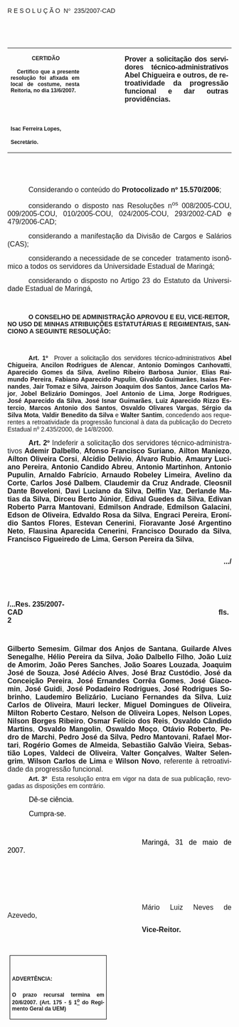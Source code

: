 <body lang=PT-BR link=blue vlink=purple style='tab-interval:35.3pt'>

<div class=Section1>

<p class=MsoTitle><span style='font-family:Arial;mso-bidi-font-family:"Times New Roman"'>R
E S O L U Ç Ã O<span style='mso-spacerun:yes'>  </span>N</span><span
style='font-family:Symbol;mso-ascii-font-family:Arial;mso-hansi-font-family:
Arial;mso-char-type:symbol;mso-symbol-font-family:Symbol'><span
style='mso-char-type:symbol;mso-symbol-font-family:Symbol'>°</span></span><span
style='font-family:Arial;mso-bidi-font-family:"Times New Roman"'><span
style='mso-spacerun:yes'>  </span>235/2007-CAD<o:p></o:p></span></p>

<p class=BodyText21><span style='font-size:10.0pt;font-family:Arial;mso-bidi-font-family:
"Times New Roman"'><o:p>&nbsp;</o:p></span></p>

<p class=BodyText21><span style='font-size:10.0pt;font-family:Arial;mso-bidi-font-family:
"Times New Roman"'><o:p>&nbsp;</o:p></span></p>

<table class=MsoNormalTable border=0 cellspacing=0 cellpadding=0
 style='border-collapse:collapse;mso-padding-alt:0cm 5.4pt 0cm 5.4pt'>
 <tr style='mso-yfti-irow:0;mso-yfti-firstrow:yes;mso-yfti-lastrow:yes'>
  <td width=196 valign=top style='width:147.15pt;padding:0cm 5.4pt 0cm 5.4pt'>
  <p class=MsoNormal align=center style='text-align:center'><b
  style='mso-bidi-font-weight:normal'><span style='font-size:9.0pt;mso-bidi-font-size:
  10.0pt;font-family:Arial;mso-bidi-font-family:"Times New Roman"'><span
  style='mso-spacerun:yes'> </span>CERTIDÃO<o:p></o:p></span></b></p>
  <p class=MsoNormal style='text-align:justify'><b style='mso-bidi-font-weight:
  normal'><span style='font-size:9.0pt;mso-bidi-font-size:10.0pt;font-family:
  Arial;mso-bidi-font-family:"Times New Roman"'><span
  style='mso-spacerun:yes'>   </span>Certifico que a presente resolução foi
  afixada em local de costume, nesta Reitoria, no dia 13/6/2007.<o:p></o:p></span></b></p>
  <p class=MsoNormal><b style='mso-bidi-font-weight:normal'><span
  style='font-size:8.0pt;font-family:Arial;mso-bidi-font-family:"Times New Roman"'><o:p>&nbsp;</o:p></span></b></p>
  <p class=MsoNormal><b style='mso-bidi-font-weight:normal'><span
  style='font-size:8.0pt;font-family:Arial;mso-bidi-font-family:"Times New Roman"'><o:p>&nbsp;</o:p></span></b></p>
  <p class=MsoNormal><b style='mso-bidi-font-weight:normal'><span
  style='font-size:9.0pt;mso-bidi-font-size:10.0pt;font-family:Arial;
  mso-bidi-font-family:"Times New Roman"'>Isac Ferreira Lopes,<o:p></o:p></span></b></p>
  <p class=MsoNormal><b style='mso-bidi-font-weight:normal'><span
  style='font-size:9.0pt;mso-bidi-font-size:10.0pt;font-family:Arial;
  mso-bidi-font-family:"Times New Roman"'>Secretário.<o:p></o:p></span></b></p>
  </td>
  <td width=104 valign=top style='width:78.0pt;padding:0cm 5.4pt 0cm 5.4pt'>
  <p class=MsoNormal style='margin-right:-5.4pt'><b><span style='font-size:
  12.0pt;mso-bidi-font-size:10.0pt;font-family:Arial;mso-bidi-font-family:"Times New Roman"'><o:p>&nbsp;</o:p></span></b></p>
  </td>
  <td width=312 valign=top style='width:233.85pt;padding:0cm 5.4pt 0cm 5.4pt'>
  <p class=MsoNormal style='text-align:justify'><b style='mso-bidi-font-weight:
  normal'><span style='font-size:12.0pt;font-family:Arial;letter-spacing:-.2pt'>Prover
  a solicitação dos servidores técnico-administrativos </span></b><b
  style='mso-bidi-font-weight:normal'><span style='font-size:12.0pt;font-family:
  Arial'>Abel Chigueira e outros, de retroatividade da progressão funcional e
  dar outras providências.</span></b><b><span style='font-size:12.0pt;
  font-family:Arial;mso-bidi-font-family:"Times New Roman"'><o:p></o:p></span></b></p>
  </td>
 </tr>
</table>

<p class=BodyText21><span style='font-size:10.0pt;font-family:Arial;mso-bidi-font-family:
"Times New Roman"'><o:p>&nbsp;</o:p></span></p>

<p class=BodyText21><span style='font-size:10.0pt;font-family:Arial;mso-bidi-font-family:
"Times New Roman"'><o:p>&nbsp;</o:p></span></p>

<p class=MsoNormal style='text-align:justify;text-indent:35.45pt'><span
style='font-size:12.0pt;mso-bidi-font-size:10.0pt;font-family:Arial;mso-bidi-font-family:
"Times New Roman"'>Considerando o conteúdo do <b style='mso-bidi-font-weight:
normal'>Protocolizado nº 15.570/2006</b>;<o:p></o:p></span></p>

<p class=MsoNormal style='text-align:justify;text-indent:35.45pt'><span
style='font-size:12.0pt;mso-bidi-font-size:10.0pt;font-family:Arial;mso-bidi-font-family:
"Times New Roman"'>considerando o disposto nas Resoluções n<sup>os</sup>
008/2005-COU, 009/2005-COU, 010/2005-COU, 024/2005-COU, 293/2002-CAD e
479/2006-CAD;<o:p></o:p></span></p>

<p class=MsoNormal style='text-align:justify;text-indent:35.45pt'><span
style='font-size:12.0pt;mso-bidi-font-size:10.0pt;font-family:Arial;mso-bidi-font-family:
"Times New Roman"'>considerando a manifestação da Divisão de Cargos e Salários
(CAS);<o:p></o:p></span></p>

<p class=MsoNormal style='text-align:justify;text-indent:35.45pt'><span
style='font-size:12.0pt;mso-bidi-font-size:10.0pt;font-family:Arial;mso-bidi-font-family:
"Times New Roman"'>considerando a necessidade de se conceder<span
style='mso-spacerun:yes'>  </span>tratamento isonômico a todos os servidores da
Universidade Estadual de Maringá;<o:p></o:p></span></p>

<p class=MsoNormal style='text-align:justify;text-indent:35.45pt'><span
style='font-size:12.0pt;font-family:Arial;mso-bidi-font-family:"Times New Roman"'>considerando
o disposto no Artigo 23 do Estatuto da Universidade Estadual de Maringá,<o:p></o:p></span></p>

<p class=MsoNormal style='text-align:justify;text-indent:35.45pt'><span
style='font-size:12.0pt;font-family:Arial;mso-bidi-font-family:"Times New Roman"'><o:p>&nbsp;</o:p></span></p>

<p class=MsoBodyTextIndent style='text-indent:35.45pt'><b style='mso-bidi-font-weight:
normal'><span style='font-family:Arial;mso-bidi-font-family:"Times New Roman"'>O
CONSELHO DE ADMINISTRAÇÃO APROVOU E EU, VICE-REITOR, NO USO DE MINHAS
ATRIBUIÇÕES ESTATUTÁRIAS E REGIMENTAIS, SANCIONO A SEGUINTE RESOLUÇÃO:</span><o:p></o:p></b></p>

<p class=BodyText21 style='mso-pagination:none'><span style='mso-bidi-font-size:
12.0pt;font-family:Arial;mso-bidi-font-family:"Times New Roman";layout-grid-mode:
line'><o:p>&nbsp;</o:p></span></p>

<p style='margin-top:0cm;margin-right:0cm;margin-bottom:6.0pt;margin-left:0cm;
text-align:justify;text-indent:35.45pt'><b style='mso-bidi-font-weight:normal'><span
style='font-family:Arial;mso-fareast-font-family:"Arial Unicode MS"'>Art.&nbsp;1º&nbsp;&nbsp;</span></b><span
style='font-family:Arial;letter-spacing:-.2pt'>Prover a solicitação dos
servidores técnico-administrativos </span><b style='mso-bidi-font-weight:normal'><span
style='font-family:Arial'>Abel Chigueira</span></b><span style='font-family:
Arial'>, <b style='mso-bidi-font-weight:normal'>Ancilon Rodrigues de Alencar</b>,
<b style='mso-bidi-font-weight:normal'>Antonio Domingos Canhovatti</b>, <b
style='mso-bidi-font-weight:normal'>Aparecido Gomes da Silva</b>, <b
style='mso-bidi-font-weight:normal'>Avelino Ribeiro Barbosa Junior</b>, <b
style='mso-bidi-font-weight:normal'>Elias Raimundo Pereira</b>, <b
style='mso-bidi-font-weight:normal'>Fabiano Aparecido Pupulin</b>, <b
style='mso-bidi-font-weight:normal'>Givaldo Guimarães</b>, <b style='mso-bidi-font-weight:
normal'>Isaias Fernandes</b>, <b style='mso-bidi-font-weight:normal'>Jair Tomaz
e Silva</b>, <b style='mso-bidi-font-weight:normal'>Jairson Joaquim dos Santos</b>,
<b style='mso-bidi-font-weight:normal'>Jance Carlos Major</b>, <b
style='mso-bidi-font-weight:normal'>Jobel Belizário Domingos</b>, <b
style='mso-bidi-font-weight:normal'>Joel Antonio de Lima</b>, <b
style='mso-bidi-font-weight:normal'>Jorge Rodrigues</b>, <b style='mso-bidi-font-weight:
normal'>José Aparecido da Silva</b>, <b style='mso-bidi-font-weight:normal'>José
Isnar Guimarães</b>, <b style='mso-bidi-font-weight:normal'>Luiz Aparecido
Rizzo Estercio</b>, <b style='mso-bidi-font-weight:normal'>Marcos Antonio dos
Santos</b>, <b style='mso-bidi-font-weight:normal'>Osvaldo Olivares Vargas</b>,
<b style='mso-bidi-font-weight:normal'>Sérgio da Silva Mota</b>, <b
style='mso-bidi-font-weight:normal'>Valdir Benedito da Silva</b> e <b
style='mso-bidi-font-weight:normal'>Walter Santim</b>, concedendo aos
requerentes a retroatividade da progressão funcional à data da publicação do
Decreto Estadual nº 2.435/2000, de 14/8/2000.<o:p></o:p></span></p>

<p class=MsoNormal style='margin-bottom:6.0pt;text-align:justify;text-indent:
35.45pt'><b style='mso-bidi-font-weight:normal'><span style='font-size:12.0pt;
font-family:Arial;mso-fareast-font-family:"Arial Unicode MS";mso-bidi-font-family:
"Times New Roman"'>Art.&nbsp;2º</span></b><b style='mso-bidi-font-weight:normal'><span
style='font-size:12.0pt;font-family:Arial'> </span></b><span style='font-size:
12.0pt;font-family:Arial;mso-fareast-font-family:"Arial Unicode MS";mso-bidi-font-family:
"Times New Roman"'>Indeferir a solicitação dos servidores
técnico-administrativos</span><b style='mso-bidi-font-weight:normal'><span
style='font-size:12.0pt;font-family:Arial'> Ademir Dalbello</span></b><span
style='font-size:12.0pt;font-family:Arial'>, <b style='mso-bidi-font-weight:
normal'>Afonso Francisco Suriano</b>, <b style='mso-bidi-font-weight:normal'>Ailton
Maniezo</b>, <b style='mso-bidi-font-weight:normal'>Aílton Oliveira Corsi</b>, <b
style='mso-bidi-font-weight:normal'>Alcídio Delívio</b>, <b style='mso-bidi-font-weight:
normal'>Álvaro Rubio</b>, <b style='mso-bidi-font-weight:normal'>Amaury Luciano
Pereira</b>, <b style='mso-bidi-font-weight:normal'>Antonio Candido Abreu</b>, <b
style='mso-bidi-font-weight:normal'>Antonio Martinhon</b>, <b style='mso-bidi-font-weight:
normal'>Antonio Pupulin</b>, <b style='mso-bidi-font-weight:normal'>Arnaldo
Fabrício</b>, <b style='mso-bidi-font-weight:normal'>Arnaudo Robeley Limeira</b>,
<b style='mso-bidi-font-weight:normal'>Avelino da Corte</b>, <b
style='mso-bidi-font-weight:normal'>Carlos José Dalbem</b>, <b
style='mso-bidi-font-weight:normal'>Claudemir da Cruz Andrade</b>, <b
style='mso-bidi-font-weight:normal'>Cleosnil Dante Boveloni</b>, <b
style='mso-bidi-font-weight:normal'>Davi Luciano da Silva</b>, <b
style='mso-bidi-font-weight:normal'>Delfin Vaz</b>, <b style='mso-bidi-font-weight:
normal'>Derlande Matias da Silva</b>, <b style='mso-bidi-font-weight:normal'>Dirceu
Berto Júnior</b>, <b style='mso-bidi-font-weight:normal'>Edival Guedes da Silva</b>,
<b style='mso-bidi-font-weight:normal'>Edivan Roberto Parra Mantovani</b>, <b
style='mso-bidi-font-weight:normal'>Edmilson Andrade</b>, <b style='mso-bidi-font-weight:
normal'>Edmilson Galacini</b>, <b style='mso-bidi-font-weight:normal'>Edson de
Oliveira</b>, <b style='mso-bidi-font-weight:normal'>Edvaldo Rosa da Silva</b>,
<b style='mso-bidi-font-weight:normal'>Engraci Pereira</b>, <b
style='mso-bidi-font-weight:normal'>Eronídio Santos Flores</b>, <b
style='mso-bidi-font-weight:normal'>Estevan Cenerini</b>, <b style='mso-bidi-font-weight:
normal'>Fioravante José Argentino Neto</b>, <b style='mso-bidi-font-weight:
normal'>Flausina Aparecida Cenerini</b>, <b style='mso-bidi-font-weight:normal'>Francisco
Dourado da Silva</b>, <b style='mso-bidi-font-weight:normal'>Francisco
Figueiredo de Lima</b>, <b style='mso-bidi-font-weight:normal'>Gerson Pereira
da Silva</b>, <br style='mso-special-character:line-break'>
<![if !supportLineBreakNewLine]><br style='mso-special-character:line-break'>
<![endif]><o:p></o:p></span></p>

<p class=MsoNormal align=right style='margin-bottom:6.0pt;text-align:right;
text-indent:35.45pt'><b style='mso-bidi-font-weight:normal'><span
style='font-size:12.0pt;font-family:Arial'>.../<o:p></o:p></span></b></p>

<span style='font-size:12.0pt;font-family:Arial;mso-fareast-font-family:"Times New Roman";
mso-ansi-language:PT-BR;mso-fareast-language:EN-US;mso-bidi-language:AR-SA'><br
clear=all style='mso-special-character:line-break;page-break-before:always'>
</span>

<p class=MsoNormal style='margin-bottom:6.0pt;text-align:justify;text-indent:
35.45pt'><span style='font-size:12.0pt;font-family:Arial'><o:p>&nbsp;</o:p></span></p>

<p class=MsoNormal style='margin-bottom:6.0pt'><b style='mso-bidi-font-weight:
normal'><span style='font-size:12.0pt;font-family:Arial'>/...Res. 235/2007-CAD<span
style='mso-tab-count:8'>                                                                                         </span><span
style='mso-spacerun:yes'>        </span><span
style='mso-spacerun:yes'>  </span>fls. 2<o:p></o:p></span></b></p>

<p class=MsoNormal style='margin-bottom:6.0pt;text-align:justify;text-indent:
35.45pt'><span style='font-size:12.0pt;font-family:Arial'><o:p>&nbsp;</o:p></span></p>

<p class=MsoNormal style='margin-bottom:3.0pt;text-align:justify'><b
style='mso-bidi-font-weight:normal'><span style='font-size:12.0pt;font-family:
Arial'>Gilberto Semesim</span></b><span style='font-size:12.0pt;font-family:
Arial'>, <b style='mso-bidi-font-weight:normal'>Gilmar dos Anjos de Santana</b>,
<b style='mso-bidi-font-weight:normal'>Guilarde Alves Senegalhe</b>, <b
style='mso-bidi-font-weight:normal'>Hélio Pereira da Silva</b>, <b
style='mso-bidi-font-weight:normal'>João Dalbello Filho</b>, <b
style='mso-bidi-font-weight:normal'>João Luiz de Amorim</b>, <b
style='mso-bidi-font-weight:normal'>João Peres Sanches</b>, <b
style='mso-bidi-font-weight:normal'>João Soares Louzada</b>, <b
style='mso-bidi-font-weight:normal'>Joaquim José de Souza</b>, <b
style='mso-bidi-font-weight:normal'>José Adécio Alves</b>, <b style='mso-bidi-font-weight:
normal'>José Braz Custódio</b>, <b style='mso-bidi-font-weight:normal'>José da
Conceição Pereira</b>, <b style='mso-bidi-font-weight:normal'>José Ernandes
Corrêa Gomes</b>, <b style='mso-bidi-font-weight:normal'>José Giacomin</b>, <b
style='mso-bidi-font-weight:normal'>José Guidi</b>, <b style='mso-bidi-font-weight:
normal'>José Podadeiro Rodrigues</b>, <b style='mso-bidi-font-weight:normal'>José
Rodrigues Sobrinho</b>, <b style='mso-bidi-font-weight:normal'>Laudemiro
Belizário</b>, <b style='mso-bidi-font-weight:normal'>Luciano Fernandes da
Silva</b>, <b style='mso-bidi-font-weight:normal'>Luiz Carlos de Oliveira</b>, <b
style='mso-bidi-font-weight:normal'>Mauri Iecker</b>, <b style='mso-bidi-font-weight:
normal'>Miguel Domingues de Oliveira</b>, <b style='mso-bidi-font-weight:normal'>Milton
Roberto Cestaro</b>, <b style='mso-bidi-font-weight:normal'>Nelson de Oliveira
Lopes</b>, <b style='mso-bidi-font-weight:normal'>Nelson Lopes</b>, <b
style='mso-bidi-font-weight:normal'>Nilson Borges Ribeiro</b>, <b
style='mso-bidi-font-weight:normal'>Osmar Felício dos Reis</b>, <b
style='mso-bidi-font-weight:normal'>Osvaldo Cândido Martins</b>, <b
style='mso-bidi-font-weight:normal'>Osvaldo Mangolin</b>, <b style='mso-bidi-font-weight:
normal'>Oswaldo Moço</b>, <b style='mso-bidi-font-weight:normal'>Otávio Roberto</b>,
<b style='mso-bidi-font-weight:normal'>Pedro de Marchi</b>, <b
style='mso-bidi-font-weight:normal'>Pedro José da Silva</b>, <b
style='mso-bidi-font-weight:normal'>Pedro Mantovani</b>, <b style='mso-bidi-font-weight:
normal'>Rafael Mortari</b>, <b style='mso-bidi-font-weight:normal'>Rogério
Gomes de Almeida</b>, <b style='mso-bidi-font-weight:normal'>Sebastião Galvão
Vieira</b>, <b style='mso-bidi-font-weight:normal'>Sebastião Lopes</b>, <b
style='mso-bidi-font-weight:normal'>Valdeci de Oliveira</b>, <b
style='mso-bidi-font-weight:normal'>Valter Gonçalves</b>, <b style='mso-bidi-font-weight:
normal'>Walter Selengrim</b>, <b style='mso-bidi-font-weight:normal'>Wilson
Carlos de Lima</b> e <b style='mso-bidi-font-weight:normal'>Wilson Novo</b>, referente
à retroatividade da progressão funcional.<o:p></o:p></span></p>

<p style='margin:0cm;margin-bottom:.0001pt;text-align:justify;text-indent:35.45pt'><b
style='mso-bidi-font-weight:normal'><span style='font-family:Arial;mso-fareast-font-family:
"Arial Unicode MS";mso-bidi-font-family:"Times New Roman"'>Art.&nbsp;3º&nbsp;&nbsp;</span></b><span
style='font-family:Arial;mso-bidi-font-family:"Times New Roman"'>Esta resolução
entra em vigor na data de sua publicação, revogadas as disposições em
contrário.</span><span style='font-family:Arial;mso-fareast-font-family:"Arial Unicode MS";
mso-bidi-font-family:"Times New Roman";letter-spacing:-.2pt'><o:p></o:p></span></p>

<p class=MsoNormal style='text-align:justify;text-indent:36.0pt;mso-pagination:
none'><span style='font-size:12.0pt;font-family:Arial;color:black'>Dê-se
ciência.<o:p></o:p></span></p>

<p class=MsoNormal style='text-align:justify;text-indent:36.0pt;mso-pagination:
none'><span style='font-size:12.0pt;font-family:Arial;color:black'>Cumpra-se.<o:p></o:p></span></p>

<p class=MsoNormal style='text-align:justify;text-indent:8.0cm'><span
style='font-size:12.0pt;font-family:Arial;color:black'><o:p>&nbsp;</o:p></span></p>

<p class=MsoNormal style='text-align:justify;text-indent:8.0cm'><span
style='font-size:12.0pt;font-family:Arial;color:black'>Maringá, 31 de maio de
2007.<o:p></o:p></span></p>

<p class=MsoNormal style='text-align:justify;text-indent:8.0cm'><span
style='font-size:12.0pt;font-family:Arial;mso-bidi-font-family:"Times New Roman"'><o:p>&nbsp;</o:p></span></p>

<p class=MsoNormal style='text-align:justify;text-indent:8.0cm'><span
style='font-size:12.0pt;font-family:Arial;mso-bidi-font-family:"Times New Roman"'><o:p>&nbsp;</o:p></span></p>

<p class=MsoNormal style='text-align:justify;text-indent:8.0cm'><span
style='font-size:12.0pt;font-family:Arial;mso-bidi-font-family:"Times New Roman"'><o:p>&nbsp;</o:p></span></p>

<p class=MsoNormal style='text-align:justify;text-indent:8.0cm'><span
style='font-size:12.0pt;font-family:Arial;mso-bidi-font-family:"Times New Roman"'>Mário
Luiz Neves de Azevedo,<o:p></o:p></span></p>

<p class=MsoNormal style='text-align:justify;text-indent:8.0cm;tab-stops:8.0cm 276.45pt'><b
style='mso-bidi-font-weight:normal'><span style='font-size:12.0pt;font-family:
Arial;mso-bidi-font-family:"Times New Roman"'>Vice-Reitor.<o:p></o:p></span></b></p>

<p class=MsoNormal style='text-align:justify;text-indent:8.0cm;tab-stops:8.0cm 276.45pt'><b
style='mso-bidi-font-weight:normal'><span style='font-size:12.0pt;font-family:
Arial;mso-bidi-font-family:"Times New Roman"'><o:p>&nbsp;</o:p></span></b></p>

<table class=MsoNormalTable border=1 cellspacing=0 cellpadding=0
 style='margin-left:3.5pt;border-collapse:collapse;border:none;mso-border-alt:
 solid windowtext .5pt;mso-padding-alt:0cm 3.5pt 0cm 3.5pt;mso-border-insideh:
 .5pt solid windowtext;mso-border-insidev:.5pt solid windowtext'>
 <tr style='mso-yfti-irow:0;mso-yfti-firstrow:yes;mso-yfti-lastrow:yes'>
  <td width=207 valign=top style='width:155.6pt;border:solid windowtext 1.0pt;
  mso-border-alt:solid windowtext .5pt;padding:0cm 3.5pt 0cm 3.5pt'>
  <h1><span style='font-size:9.0pt;mso-bidi-font-size:10.0pt;font-family:Arial;
  mso-bidi-font-family:"Times New Roman"'>ADVERTÊNCIA:<o:p></o:p></span></h1>
  <p class=MsoNormal style='text-align:justify'><b style='mso-bidi-font-weight:
  normal'><span style='font-size:9.0pt;mso-bidi-font-size:10.0pt;font-family:
  Arial;mso-bidi-font-family:"Times New Roman"'>O prazo recursal termina em 20/6/2007.
  (Art. 175 - § 1<u><sup>o</sup></u> do Regimento Geral da UEM)</span></b><span
  style='font-size:9.0pt;mso-bidi-font-size:10.0pt;font-family:Arial;
  mso-bidi-font-family:"Times New Roman"'><o:p></o:p></span></p>
  </td>
 </tr>
</table>

<p class=MsoNormal align=center style='text-align:center'><span
style='mso-spacerun:yes'> </span></p>

</div>

</body>
